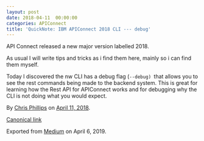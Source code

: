 ```yaml
---
layout: post
date: 2018-04-11  00:00:00
categories: APIConnect
title: 'QuickNote: IBM APIConnect 2018 CLI --- debug'
---
```

<!--more-->

API Connect released a new major version labelled 2018.

As usual I will write tips and tricks as i find them here, mainly so i
can find them myself.

Today I discovered the nw CLI has a debug flag
(`--debug) `that allows you to see the
rest commands being made to the backend system. This is great for
learning how the Rest API for APIConnect works and for debugging why the
CLI is not doing what you would expect.





By [Chris Phillips](https://medium.com/@cminion) on
[April 11, 2018](https://medium.com/p/af05eccc0eac).

[Canonical
link](https://medium.com/@cminion/quicknote-ibm-apiconnect-2018-cli-debug-af05eccc0eac)

Exported from [Medium](https://medium.com) on April 6, 2019.
